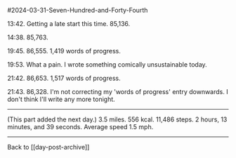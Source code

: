 #2024-03-31-Seven-Hundred-and-Forty-Fourth

13:42.  Getting a late start this time.  85,136.

14:38.  85,763.

19:45.  86,555.  1,419 words of progress.

19:53.  What a pain.  I wrote something comically unsustainable today.

21:42.  86,653.  1,517 words of progress.

21:43.  86,328.  I'm not correcting my 'words of progress' entry downwards.  I don't think I'll write any more tonight.

---
(This part added the next day.)  3.5 miles.  556 kcal.  11,486 steps.  2 hours, 13 minutes, and 39 seconds.  Average speed 1.5 mph.

---
Back to [[day-post-archive]]
